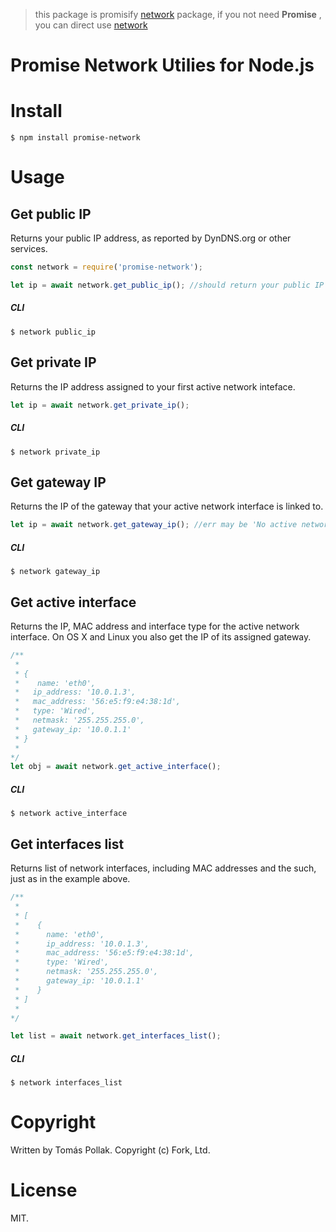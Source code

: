 > this package is promisify [network](https://github.com/tomas/network) package, if you not need **Promise** , you can direct use [network](https://github.com/tomas/network)

Promise Network Utilies for Node.js
===========================

# Install

    $ npm install promise-network

# Usage

## Get public IP

Returns your public IP address, as reported by DynDNS.org or other services.

``` js
const network = require('promise-network');

let ip = await network.get_public_ip(); //should return your public IP address
```

##### CLI

    $ network public_ip

## Get private IP

Returns the IP address assigned to your first active network inteface.

``` js
let ip = await network.get_private_ip();
```

##### CLI

    $ network private_ip

## Get gateway IP

Returns the IP of the gateway that your active network interface is linked to.

``` js
let ip = await network.get_gateway_ip(); //err may be 'No active network interface found.'
```

##### CLI

    $ network gateway_ip

## Get active interface

Returns the IP, MAC address and interface type for the active network
interface. On OS X and Linux you also get the IP of its assigned gateway.

``` js
/**
 *
 * { 
 *    name: 'eth0',
 *   ip_address: '10.0.1.3',
 *   mac_address: '56:e5:f9:e4:38:1d',
 *   type: 'Wired',
 *   netmask: '255.255.255.0',
 *   gateway_ip: '10.0.1.1' 
 * }
 *
*/
let obj = await network.get_active_interface();
```

##### CLI

    $ network active_interface

## Get interfaces list

Returns list of network interfaces, including MAC addresses and the such, just
as in the example above.

``` js
/**
 *
 * [
 *    { 
 *      name: 'eth0',
 *      ip_address: '10.0.1.3',
 *      mac_address: '56:e5:f9:e4:38:1d',
 *      type: 'Wired',
 *      netmask: '255.255.255.0',
 *      gateway_ip: '10.0.1.1' 
 *    }
 * ]
 *
*/

let list = await network.get_interfaces_list();
```

##### CLI

    $ network interfaces_list

# Copyright

Written by Tomás Pollak. Copyright (c) Fork, Ltd.

# License

MIT.

